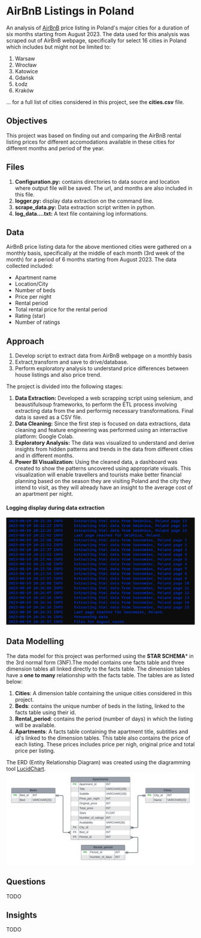 # AirBnB Listings in Poland
An analysis of [AirBnB](https://www.airbnb.com) price listing in Poland's major cities for a duration of six months
starting from August 2023. The data used for this analysis was scraped out of AirBnB webpage, specifically for select
16 cities in Poland which includes but might not be limited to:
1. Warsaw
2. Wrocław
3. Katowice
4. Gdańsk
5. Łodz
6. Kraków

... for a full list of cities considered in this project, see the **cities.csv** file.

## Objectives
This project was based on finding out and comparing the AirBnB rental listing prices for different accomodations
available in these cities for different months and period of the year.

## Files
1. **Configuration.py:** contains directories to data source and location where output file will be saved. The url, and
months are also included in this file.
2. **logger.py:** display data extraction on the command line.
3. **scrape_data.py:** Data extraction script written in python.
4. **log_data....txt:** A text file containing log informations.

## Data
AirBnB price listing data for the above mentioned cities were gathered on a monthly basis, specifically at the middle
of each month (3rd week of the month) for a period of 6 months starting from August 2023. The data collected included:
- Apartment name
- Location/City
- Number of beds
- Price per night
- Rental period
- Total rental price for the rental period
- Rating (star)
- Number of ratings

## Approach
1. Develop script to extract data from AirBnB webpage on a monthly basis
2. Extract,transform and save to drive/database.
3. Perform exploratory analysis to understand price differences between house listings and also price trend.

The project is divided into the following stages:
1. **Data Extraction:** Developed a web scrapping script using selenium, and beaustifulsoup frameworks, to perform the
ETL process involving extracting data from the and performig necessary transformations. Final data is saved as a
CSV file.
2. **Data Cleaning:** Since the first step is focused on data extractions, data cleaning and feature engineering was
performed using an interractive platform: Google Colab.
3. **Exploratory Analysis:** The data was visualized to understand and derive insights from hidden patterns and trends
in the data from different cities and in different months.
4. **Power BI Visualization:** Using the cleaned data, a dashboard was created to show the patterns uncovered using
appropriate visuals. This visualization will enable travellers and tourists make better financial planning based on
the season they are visiting Poland and the city they intend to visit, as they will already have an insight to the
average cost of an apartment per night.

#### Logging display during data extraction
![](images/extraction_log_display_2.png)

## Data Modelling
The data model for this project was performed using the **STAR SCHEMA*** in the 3rd normal form (3NF).The model
contains one facts table and three dimension tables all linked directly to the facts table. The dimension tables have
a **one to many** relationship with the facts table. The tables are as listed below:
1. **Cities**: A dimension table containing the unique cities considered in this project.
2. **Beds**: contains the unique number of beds in the listing, linked to the facts table using their id.
3. **Rental_period**: contains the period (number of days) in which the listing will be available.
4. **Apartments**: A facts table containing the apartment title, subtitles and id's linked to the dimension tables.
This table also contains the price of each listing. These prices includes price per nigh, original price and total
price per listing.

The ERD (Entity Relationship Diagram) was created using the diagramming tool [LucidChart](https://lucid.app/).
![](images/Poland_AirBnB_ERD.png)

## Questions
TODO
## Insights
TODO
